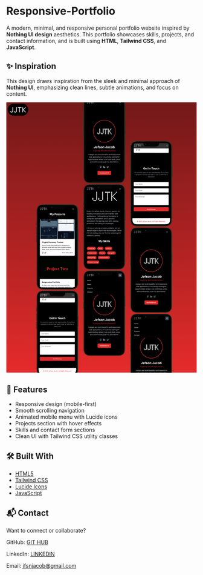 # Responsive-Portfolio

A modern, minimal, and responsive personal portfolio website inspired by **Nothing UI design** aesthetics. This portfolio showcases skills, projects, and contact information, and is built using **HTML**, **Tailwind CSS**, and **JavaScript**.

## ✨ Inspiration

This design draws inspiration from the sleek and minimal approach of **Nothing UI**, emphasizing clean lines, subtle animations, and focus on content.

![image alt](https://github.com/JJTK780/Responsive-Portfolio/blob/876e3520af2ca358233221724764edb559f98a3e/images/Responsive%20Portfolio%20gradient.png)

## 🚀 Features

- Responsive design (mobile-first)
- Smooth scrolling navigation
- Animated mobile menu with Lucide icons
- Projects section with hover effects
- Skills and contact form sections
- Clean UI with Tailwind CSS utility classes

## 🛠 Built With

- [HTML5](https://developer.mozilla.org/en-US/docs/Web/Guide/HTML/HTML5)
- [Tailwind CSS](https://tailwindcss.com/)
- [Lucide Icons](https://lucide.dev/)
- [JavaScript](https://developer.mozilla.org/en-US/docs/Web/JavaScript)

## 📬 Contact

Want to connect or collaborate?

GitHub: [GIT HUB](https://github.com/JJTK780)

LinkedIn: [LINKEDIN](https://www.linkedin.com/in/jefsonjacob/)

Email: jfsnjacob@gmail.com
